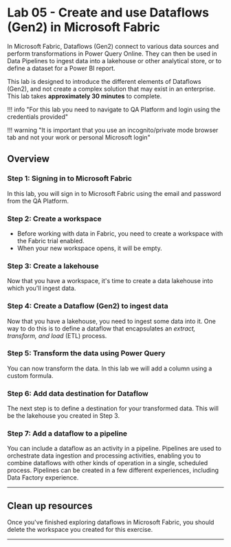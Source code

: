 # Lab 05 - Create and use Dataflows (Gen2) in Microsoft Fabric

In Microsoft Fabric, Dataflows (Gen2) connect to various data sources and perform transformations in Power Query Online. They can then be used in Data Pipelines to ingest data into a lakehouse or other analytical store, or to define a dataset for a Power BI report.

This lab is designed to introduce the different elements of Dataflows (Gen2), and not create a complex solution that may exist in an enterprise. This lab takes **approximately 30 minutes** to complete.

!!! info "For this lab you need to navigate to QA Platform and login using the credentials provided"

!!! warning "It is important that you use an incognito/private mode browser tab and not your work or personal Microsoft login"

## Overview

### Step 1: Signing in to Microsoft Fabric

In this lab, you will sign in to Microsoft Fabric using the email and password from the QA Platform.

### Step 2: Create a workspace

- Before working with data in Fabric, you need to create a workspace with the Fabric trial enabled.
- When your new workspace opens, it will be empty.

### Step 3: Create a lakehouse

Now that you have a workspace, it's time to create a data lakehouse into which you'll ingest data.

### Step 4: Create a Dataflow (Gen2) to ingest data

Now that you have a lakehouse, you need to ingest some data into it. One way to do this is to define a dataflow that encapsulates an *extract, transform, and load* (ETL) process.

### Step 5: Transform the data using Power Query

You can now transform the data. In this lab we will add a column using a custom formula.

### Step 6: Add data destination for Dataflow

The next step is to define a destination for your transformed data. This will be the lakehouse you created in Step 3.

### Step 7: Add a dataflow to a pipeline

You can include a dataflow as an activity in a pipeline. Pipelines are used to orchestrate data ingestion and processing activities, enabling you to combine dataflows with other kinds of operation in a single, scheduled process. Pipelines can be created in a few different experiences, including Data Factory experience.

---

## Clean up resources

Once you've finished exploring dataflows in Microsoft Fabric, you should delete the workspace you created for this exercise.

---
